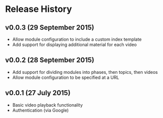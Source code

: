 # Release History

## v0.0.3 (29 September 2015)
* Allow module configuration to include a custom index template
* Add support for displaying additional material for each video

## v0.0.2 (28 September 2015)
* Add support for dividing modules into phases, then topics, then videos
* Allow module configuration to be specified at a URL

## v0.0.1 (27 July 2015)
* Basic video playback functionality
* Authentication (via Google)
